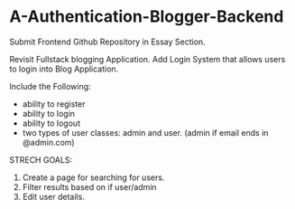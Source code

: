 # A-Authentication-Blogger-Backend

Submit Frontend Github Repository in Essay Section.

Revisit Fullstack blogging Application.
Add Login System that allows users to login into Blog Application.

Include the Following:
- ability to register
- ability to login
- ability to logout
- two types of user classes: admin and user.
(admin if email ends in @admin.com)

STRECH GOALS:
1. Create a page for searching for users.
2. Filter results based on if user/admin
3. Edit user details.
